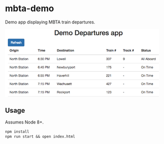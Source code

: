 # mbta-demo

Demo app displaying MBTA train departures.

![](screenshot.png)

## Usage

Assumes Node 8+.

```
npm install
npm run start && open index.html
```
